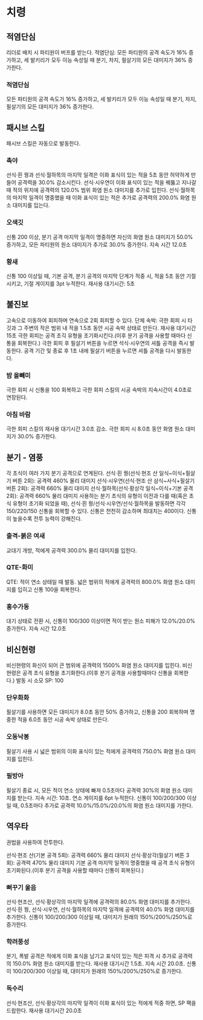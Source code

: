 # 치령

## 적염단심

리더로 배치 시 파티원이 버프를 받는다.
적염단심: 모든 파티원의 공격 속도가 16% 증가하고, 세 발키리가 모두 이능 속성일 때 분기, 차지, 필살기의 모든 대미지가 36% 증가한다.

### 적염단심

모든 파티원의 공격 속도가 16% 증가하고, 세 발키리가 모두 이능 속성일 때 분기, 차지, 필살기의 모든 대미지가 36% 증가한다.

## 패시브 스킬

패시브 스킬은 자동으로 발동한다.

### 촉야

선식·흰 꿩과 선식·월하목의 마지막 일격은 이화 표식이 있는 적을 5초 동안 허약하게 만들어 공격력을 30.0% 감소시킨다. 선식·시우연이 이화 표식이 있는 적을 꿰뚫고 지나갈 때 적의 위치에 공격력의 120.0% 범위 화염 원소 대미지를 추가로 입힌다. 선식·월하목의 마지막 일격이 명중했을 때 이화 표식이 있는 적은 추가로 공격력의 200.0% 화염 원소 대미지를 입는다.

### 오색깃

신통 200 이상, 분기 공격 마지막 일격이 명중하면 자신의 화염 원소 대미지가 50.0% 증가하고, 모든 파티원의 원소 대미지가 추가로 30.0% 증가한다. 지속 시간 12.0초

### 황새

신통 100 이상일 때, 기본 공격, 분기 공격의 마지막 단계가 적중 시, 적을 5초 동안 기절시키고, 기절 게이지를 3pt 누적한다. 재사용 대기시간: 5초

## 불진보

고속으로 이동하여 회피하며 연속으로 2회 회피할 수 있다.
단체 속박: 극한 회피 시 타깃과 그 주변의 작은 범위 내 적을 1.5초 동안 시공 속박 상태로 만든다. 재사용 대기시간 15초
극한 회피는 공격 초긱 유형을 초기화시킨다.(이후 분기 공격을 사용할 때마다 신통을 회복한다.)
극한 회피 후 필살기 버튼을 누르면 석식·시우연의 셔틀 공격을 즉시 발동한다. 공격 기간 및 종료 후 1초 내에 필살기 버튼을 누르면 셔틀 공격을 다시 발동한다.

### 밤 올빼미

극한 회피 시 신통을 100 회복하고 극한 회피 스킬의 시공 속박의 지속시간이 4.0초로 연장된다.

### 아침 바람

극한 회피 스킬의 재사용 대기시간 3.0초 감소. 극한 회피 시 8.0초 동안 화염 원소 대미지가 30.0% 증가한다.

## 분기 - 염풍

각 초식이 여러 가지 분기 공격으로 연계된다.
선식·흰 꿩(선식·현조 산 일식~이식+필살기 버튼 2회): 공격력 460% 물리 대미지
선식·시우연(선식·현조 산 삼식~사식+필살기 버튼 2회): 공격력 660% 물리 대미지
선식·월하목(선식·황상각 일식~이식+기본 공격 2회): 공격력 660% 물리 대미지
사용하는 분기 초식의 유형이 이전과 다를 때(혹은 초식 유형이 초기화 되었을 때), 선식·흰 꿩/선식·시우연/선식·월하목을 발동하면 각각 150/220/150 신통을 회복할 수 있다.
신통은 천천히 감소하며 최대치는 400이다.
신통이 높을수록 전투 능력이 강해진다.

### 출격-붉은 여새

교대기 개방, 적에게 공격력 300.0% 물리 대미지를 입힌다.

### QTE-화미

QTE: 적이 연소 상태일 때 발동. 넓은 범위의 적에게 공격력의 800.0% 화염 원소 대미지를 입히고 신통 100을 회복한다.

### 홍수가동

대기 상태로 전환 시, 신통이 100/300 이상이면 적이 받는 원소 피해가 12.0%/20.0% 증가한다. 지속 시간 12.0초

## 비신현령

비신현령의 화신이 되어 큰 범위에 공격력의 1500% 화염 원소 대미지를 입힌다.
비신현령은 공격 초식 유형을 초기화한다.(이후 분기 공격을 사용할때마다 신통을 회복한다.)
발동 시 소모 SP: 100

### 단우화화

필살기를 사용하면 모든 대미지가 8.0초 동안 50% 증가하고, 신통을 200 회복하며 명중한 적을 6.0초 동안 시공 속박 상태로 만든다.

### 오동낙봉

필살기 사용 시 넓은 범위의 이화 표식이 있는 적에게 공격력의 750.0% 화염 원소 대미지를 입힌다.

### 필방아

필살기 종료 시, 모든 적이 연소 상태에 빠져 0.5초마다 공격력 30%의 화염 원소 대미지를 받는다. 지속 시간: 10초. 연소 게이지를 6pt 누적한다. 신통이 100/200/300 이상일 때, 0.5초마다 추가로 공격력 10.0%/15.0%/20.0%의 화염 원소 대미지를 가한다.

## 역우타

권법을 사용하여 전투한다.

선식·현조 산(기본 공격 5회): 공격력 660% 물리 대미지
선식·황상각(필살기 버튼 3회): 공격력 470% 물리 대미지
기본 공격 마지막 일격이 명중했을 때 공격 초식 유형이 초기화된다.(이후 분기 공격을 사용할 때마다 신통이 회복된다.)

### 뻐꾸기 울음

선식·현조산, 선식·황상각의 마지막 일격에 공격력의 80.0% 화염 대미지를 추가한다. 선식·흰 꿩, 선식·시우연, 선식·월하목의 마지막 일격에 공격력의 40.0% 화염 대미지를 추가한다. 신통이 100/200/300 이상일 때, 대미지가 원래의 150%/200%/250%로 증가한다.

### 학려풍성

분기, 폭발 공격은 적에게 이화 표식을 남기고 표식이 있는 적은 피격 시 추가로 공격력의 150.0% 화염 원소 대미지를 받는다. 재사용 대기시간 1.5초. 지속 시간 20.0초. 신통이 100/200/300 이상일 때, 대미지가 원래의 150%/200%/250%로 증가한다.

### 독수리

선식·현조산, 선식·황상각의 마지막 일격이 이화 표식이 있는 적에게 적중 하면, SP 팩을 드랍한다. 재사용 대기시간 20.0초
